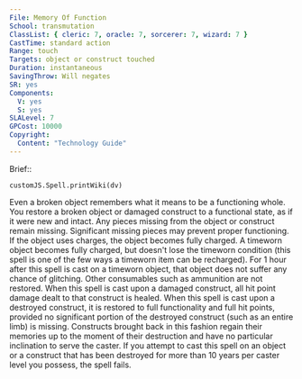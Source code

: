 ```yaml
---
File: Memory Of Function
School: transmutation
ClassList: { cleric: 7, oracle: 7, sorcerer: 7, wizard: 7 }
CastTime: standard action
Range: touch
Targets: object or construct touched
Duration: instantaneous
SavingThrow: Will negates
SR: yes
Components:
  V: yes
  S: yes
SLALevel: 7
GPCost: 10000
Copyright:
  Content: "Technology Guide"
---
```

Brief:: 

```dataviewjs
customJS.Spell.printWiki(dv)
```

Even a broken object remembers what it means to be a functioning whole. You restore a broken object or damaged construct to a functional state, as if it were new and intact.  Any pieces missing from the object or construct remain missing. Significant missing pieces may prevent proper functioning. If the object uses charges, the object becomes fully charged. A timeworn object becomes fully charged, but doesn't lose the timeworn condition (this spell is one of the few ways a timeworn item can be recharged). For 1 hour after this spell is cast on a timeworn object, that object does not suffer any chance of glitching. Other consumables such as ammunition are not restored.  When this spell is cast upon a damaged construct, all hit point damage dealt to that construct is healed. When this spell is cast upon a destroyed construct, it is restored to full functionality and full hit points, provided no significant portion of the destroyed construct (such as an entire limb) is missing. Constructs brought back in this fashion regain their memories up to the moment of their destruction and have no particular inclination to serve the caster.  If you attempt to cast this spell on an object or a construct that has been destroyed for more than 10 years per caster level you possess, the spell fails.
